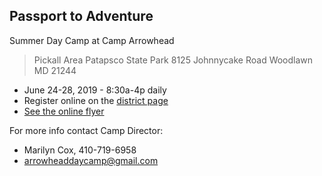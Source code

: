 ## <i class="fas fa-passport"></i> Passport to Adventure ##

Summer Day Camp at Camp Arrowhead

>Pickall Area Patapsco State Park
>8125 Johnnycake Road Woodlawn MD 21244 <i class="fas fa-map-marker-alt"></i>


* <i class="far fa-calendar-alt"></i> June 24-28, 2019 - 8:30a-4p daily
* <i class="fas fa-sign-in-alt"></i> Register online on the [district page](http://baltimorebsa.org/AHDayCamp)
* [See the online flyer](https://cub306.org/announcements/2019-03-13/CampArrowheadDayCamp2019flyer.pdf)

For more info contact Camp Director:

* Marilyn Cox, 410-719-6958
* [arrowheaddaycamp@gmail.com](mailto:arrowheaddaycamp@gmail.com)
